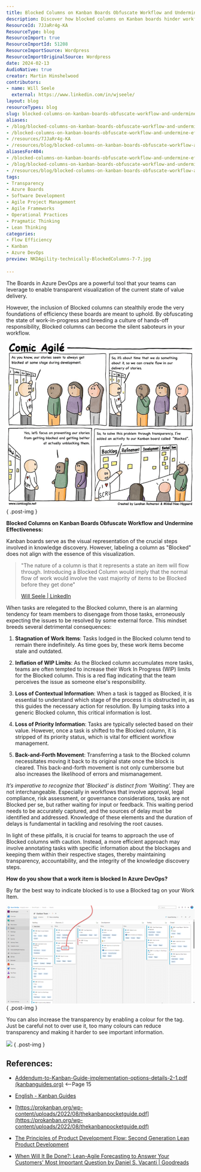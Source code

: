 ```yaml
---
title: Blocked Columns on Kanban Boards Obfuscate Workflow and Undermine Effectiveness
description: Discover how blocked columns on Kanban boards hinder workflow efficiency. Learn effective strategies to enhance transparency and accountability in your team.
ResourceId: 7JJaRr4g-KA
ResourceType: blog
ResourceImport: true
ResourceImportId: 51208
ResourceImportSource: Wordpress
ResourceImportOriginalSource: Wordpress
date: 2024-02-13
AudioNative: true
creator: Martin Hinshelwood
contributors:
- name: Will Seele
  external: https://www.linkedin.com/in/wjseele/
layout: blog
resourceTypes: blog
slug: blocked-columns-on-kanban-boards-obfuscate-workflow-and-undermine-effectiveness
aliases:
- /blog/blocked-columns-on-kanban-boards-obfuscate-workflow-and-undermine-effectiveness
- /blocked-columns-on-kanban-boards-obfuscate-workflow-and-undermine-effectiveness
- /resources/7JJaRr4g-KA
- /resources/blog/blocked-columns-on-kanban-boards-obfuscate-workflow-and-undermine-effectiveness
aliasesFor404:
- /blocked-columns-on-kanban-boards-obfuscate-workflow-and-undermine-effectiveness
- /blog/blocked-columns-on-kanban-boards-obfuscate-workflow-and-undermine-effectiveness
- /resources/blog/blocked-columns-on-kanban-boards-obfuscate-workflow-and-undermine-effectiveness
tags:
- Transparency
- Azure Boards
- Software Development
- Agile Project Management
- Agile Frameworks
- Operational Practices
- Pragmatic Thinking
- Lean Thinking
categories:
- Flow Efficiency
- Kanban
- Azure DevOps
preview: NKDAgility-technically-BlockedColumns-7-7.jpg

---
```

The Boards in Azure DevOps are a powerful tool that your teams can leverage to enable transparent visualization of the current state of value delivery.

However, the inclusion of Blocked columns can stealthily erode the very foundations of efficiency these boards are meant to uphold. By obfuscating the state of work-in-progress and breeding a culture of hands-off responsibility, Blocked columns can become the silent saboteurs in your workflow.

![](images/image-5-5.png)
{ .post-img }

**Blocked Columns on Kanban Boards Obfuscate Workflow and Undermine Effectiveness:**

Kanban boards serve as the visual representation of the crucial steps involved in knowledge discovery. However, labeling a column as "Blocked" does not align with the essence of this visualization.

> "The nature of a column is that it represents a state an item will flow through. Introducing a Blocked Column would imply that the normal flow of work would involve the vast majority of items to be Blocked before they get done"
>
> [Will Seele | LinkedIn](https://www.linkedin.com/in/wjseele/)

When tasks are relegated to the Blocked column, there is an alarming tendency for team members to disengage from those tasks, erroneously expecting the issues to be resolved by some external force. This mindset breeds several detrimental consequences:

1. **Stagnation of Work Items**: Tasks lodged in the Blocked column tend to remain there indefinitely. As time goes by, these work items become stale and outdated.

2. **Inflation of WIP Limits**: As the Blocked column accumulates more tasks, teams are often tempted to increase their Work In Progress (WIP) limits for the Blocked column. This is a red flag indicating that the team perceives the issue as someone else's responsibility.

3. **Loss of Contextual Information**: When a task is tagged as Blocked, it is essential to understand which stage of the process it is obstructed in, as this guides the necessary action for resolution. By lumping tasks into a generic Blocked column, this critical information is lost.

4. **Loss of Priority Information**: Tasks are typically selected based on their value. However, once a task is shifted to the Blocked column, it is stripped of its priority status, which is vital for efficient workflow management.

5. **Back-and-Forth Movement**: Transferring a task to the Blocked column necessitates moving it back to its original state once the block is cleared. This back-and-forth movement is not only cumbersome but also increases the likelihood of errors and mismanagement.

*It’s imperative to recognize that 'Blocked' is distinct from 'Waiting'.* They are not interchangeable. Especially in workflows that involve approval, legal compliance, risk assessment, or governance considerations, tasks are not Blocked per se, but rather waiting for input or feedback. This waiting period needs to be accurately captured, and the sources of delay must be identified and addressed. Knowledge of these elements and the duration of delays is fundamental in tackling and resolving the root causes.

In light of these pitfalls, it is crucial for teams to approach the use of Blocked columns with caution. Instead, a more efficient approach may involve annotating tasks with specific information about the blockages and keeping them within their respective stages, thereby maintaining transparency, accountability, and the integrity of the knowledge discovery steps.

**How do you show that a work item is blocked In Azure DevOps?**

By far the best way to indicate blocked is to use a Blocked tag on your Work Item.

![](images/image-1-1280x669-1-1.png)
{ .post-img }

You can also increase the transparency by enabling a colour for the tag. Just be careful not to over use it, too many colours can reduce transparency and making it harder to see important information.

![](images/NKDAgility-HilightBlockedTag-6-6.gif)
{ .post-img }

## **References:**

- [Addendum-to-Kanban-Guide-implementation-options-details-2-1.pdf (kanbanguides.org)](https://kanbanguides.org/wp-content/uploads/2020/10/Addendum-to-Kanban-Guide-implementation-options-details-2-1.pdf) <--Page 15

- [English - Kanban Guides](https://kanbanguides.org/english/)

- [https://prokanban.org/wp-content/uploads/2022/08/thekanbanpocketguide.pdf](https://prokanban.org/wp-content/uploads/2022/08/thekanbanpocketguide.pdf)

- [The Principles of Product Development Flow: Second Generation Lean Product Development](https://www.goodreads.com/book/show/6278270-the-principles-of-product-development-flow)

- [When Will It Be Done?: Lean-Agile Forecasting to Answer Your Customers' Most Important Question by Daniel S. Vacanti | Goodreads](https://www.goodreads.com/book/show/40681093-when-will-it-be-done)
